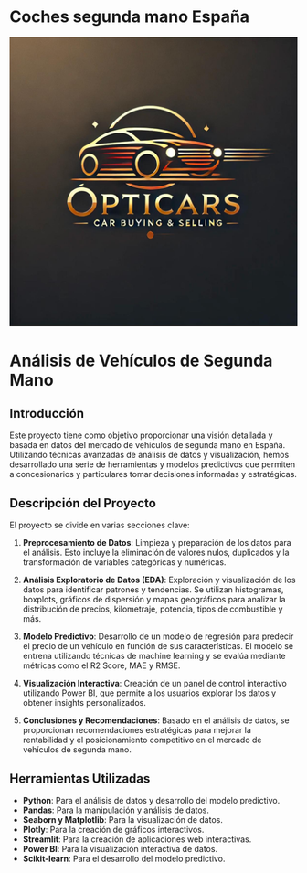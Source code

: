 # Coches segunda mano España
![logo](https://github.com/nachodlcb/Coches-segunda-mano/blob/main/imagen.png)

# Análisis de Vehículos de Segunda Mano

## Introducción

Este proyecto tiene como objetivo proporcionar una visión detallada y basada en datos del mercado de vehículos de segunda mano en España. Utilizando técnicas avanzadas de análisis de datos y visualización, hemos desarrollado una serie de herramientas y modelos predictivos que permiten a concesionarios y particulares tomar decisiones informadas y estratégicas.

## Descripción del Proyecto

El proyecto se divide en varias secciones clave:

1. **Preprocesamiento de Datos**: Limpieza y preparación de los datos para el análisis. Esto incluye la eliminación de valores nulos, duplicados y la transformación de variables categóricas y numéricas.

2. **Análisis Exploratorio de Datos (EDA)**: Exploración y visualización de los datos para identificar patrones y tendencias. Se utilizan histogramas, boxplots, gráficos de dispersión y mapas geográficos para analizar la distribución de precios, kilometraje, potencia, tipos de combustible y más.

3. **Modelo Predictivo**: Desarrollo de un modelo de regresión para predecir el precio de un vehículo en función de sus características. El modelo se entrena utilizando técnicas de machine learning y se evalúa mediante métricas como el R2 Score, MAE y RMSE.

4. **Visualización Interactiva**: Creación de un panel de control interactivo utilizando Power BI, que permite a los usuarios explorar los datos y obtener insights personalizados.

5. **Conclusiones y Recomendaciones**: Basado en el análisis de datos, se proporcionan recomendaciones estratégicas para mejorar la rentabilidad y el posicionamiento competitivo en el mercado de vehículos de segunda mano.

## Herramientas Utilizadas

- **Python**: Para el análisis de datos y desarrollo del modelo predictivo.
- **Pandas**: Para la manipulación y análisis de datos.
- **Seaborn y Matplotlib**: Para la visualización de datos.
- **Plotly**: Para la creación de gráficos interactivos.
- **Streamlit**: Para la creación de aplicaciones web interactivas.
- **Power BI**: Para la visualización interactiva de datos.
- **Scikit-learn**: Para el desarrollo del modelo predictivo.
